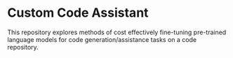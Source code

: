 # Custom Code Assistant
This repository explores methods of cost effectively fine-tuning pre-trained language models for code 
generation/assistance tasks on a code repository.